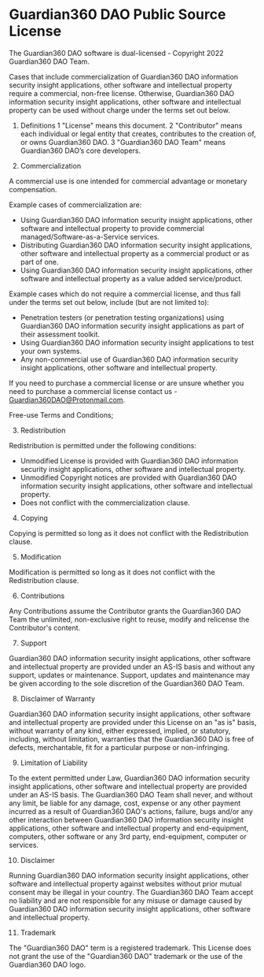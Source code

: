 # Guardian360 DAO Public Source License

The Guardian360 DAO software is dual-licensed - Copyright 2022 Guardian360 DAO Team.

Cases that include commercialization of Guardian360 DAO information security insight applications, other software and intellectual property require a commercial, non-free license. Otherwise, Guardian360 DAO information security insight applications, other software and intellectual property can be used without charge under the terms set out below.

1. Definitions
  1 "License" means this document.
  2 "Contributor" means each individual or legal entity that creates, contributes to the creation of, or owns Guardian360 DAO.
  3 "Guardian360 DAO Team" means Guardian360 DAO’s core developers.

2. Commercialization

A commercial use is one intended for commercial advantage or monetary compensation.

Example cases of commercialization are:

 - Using Guardian360 DAO information security insight applications, other software and intellectual property to provide commercial managed/Software-as-a-Service services.
 - Distributing Guardian360 DAO information security insight applications, other software and intellectual property as a commercial product or as part of one.
 - Using Guardian360 DAO information security insight applications, other software and intellectual property as a value added service/product.

Example cases which do not require a commercial license, and thus fall under the terms set out below, include (but are not limited to):

 - Penetration testers (or penetration testing organizations) using Guardian360 DAO information security insight applications as part of their assessment toolkit.
 - Using Guardian360 DAO information security insight applications to test your own systems.
 - Any non-commercial use of Guardian360 DAO information security insight applications, other software and intellectual property.

If you need to purchase a commercial license or are unsure whether you need to purchase a commercial license contact us - Guardian360DAO@Protonmail.com.

Free-use Terms and Conditions;

3. Redistribution

Redistribution is permitted under the following conditions:

 - Unmodified License is provided with Guardian360 DAO information security insight applications, other software and intellectual property.
 - Unmodified Copyright notices are provided with Guardian360 DAO information security insight applications, other software and intellectual property.
 - Does not conflict with the commercialization clause.

4. Copying

Copying is permitted so long as it does not conflict with the Redistribution clause.

5. Modification

Modification is permitted so long as it does not conflict with the Redistribution clause.

6. Contributions

Any Contributions assume the Contributor grants the Guardian360 DAO Team the unlimited, non-exclusive right to reuse, modify and relicense the Contributor's content.

7. Support

Guardian360 DAO information security insight applications, other software and intellectual property are provided under an AS-IS basis and without any support, updates or maintenance. Support, updates and maintenance may be given according to the sole discretion of the Guardian360 DAO Team.

8. Disclaimer of Warranty

Guardian360 DAO information security insight applications, other software and intellectual property are provided under this License on an "as is" basis, without warranty of any kind, either expressed, implied, or statutory, including, without limitation, warranties that the Guardian360 DAO is free of defects, merchantable, fit for a particular purpose or non-infringing.

9. Limitation of Liability

To the extent permitted under Law, Guardian360 DAO information security insight applications, other software and intellectual property are provided under an AS-IS basis. The Guardian360 DAO Team shall never, and without any limit, be liable for any damage, cost, expense or any other payment incurred as a result of Guardian360 DAO's actions, failure, bugs and/or any other interaction between Guardian360 DAO information security insight applications, other software and intellectual property and end-equipment, computers, other software or any 3rd party, end-equipment, computer or services.

10. Disclaimer

Running Guardian360 DAO information security insight applications, other software and intellectual property against websites without prior mutual consent may be illegal in your country. The Guardian360 DAO Team accept no liability and are not responsible for any misuse or damage caused by Guardian360 DAO information security insight applications, other software and intellectual property.

11. Trademark

The "Guardian360 DAO" term is a registered trademark. This License does not grant the use of the "Guardian360 DAO" trademark or the use of the Guardian360 DAO logo.
